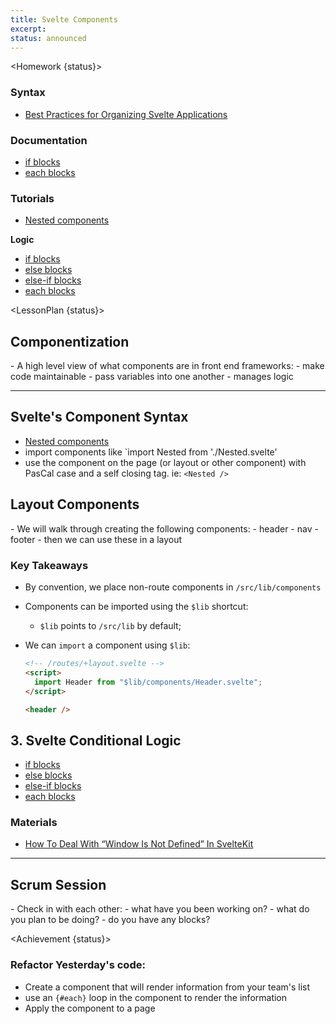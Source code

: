 ```yaml
---
title: Svelte Components
excerpt:
status: announced
---
```


<script>
	import Homework from "$lib/components/Homework.svelte";
	import LessonPlan from "$lib/components/LessonPlan.svelte";
	import Achievement from "$lib/components/Achievement.svelte";
</script>

<Homework {status}>

### Syntax

- [Best Practices for Organizing Svelte Applications](https://kim-jangwook.medium.com/best-practices-for-organizing-and-structuring-svelte-applications-5f85a3d5a6f5)

### Documentation

- [if blocks](https://svelte.dev/docs#template-syntax-if)
- [each blocks](https://svelte.dev/docs#template-syntax-each)

### Tutorials

- [Nested components](https://learn.svelte.dev/tutorial/nested-components)

**Logic**

- [if blocks](https://svelte.dev/tutorial/if-blocks)
- [else blocks](https://svelte.dev/tutorial/else-blocks)
- [else-if blocks](https://svelte.dev/tutorial/else-if-blocks)
- [each blocks](https://svelte.dev/tutorial/each-blocks)

</Homework>

<LessonPlan {status}>

<h2 id="components">Componentization</h2>
- A high level view of what components are in front end frameworks:
	- make code maintainable
	- pass variables into one another
	- manages logic

---

<h2 id="svelte-component-syntax">Svelte's Component Syntax</h2>

- [Nested components](https://learn.svelte.dev/tutorial/nested-components)
- import components like `import Nested from './Nested.svelte'
- use the component on the page (or layout or other component) with PasCal case and a self closing tag. ie: `<Nested />`

<h2 id="layout-component-refactor">Layout Components</h2>
- We will walk through creating the following components:
	- header
	- nav
	- footer
- then we can use these in a layout

### Key Takeaways

- By convention, we place non-route components in `/src/lib/components`
- Components can be imported using the `$lib` shortcut:
  - `$lib` points to `/src/lib` by default;
- We can `import` a component using `$lib`:

  ```html
  <!-- /routes/+layout.svelte -->
  <script>
    import Header from "$lib/components/Header.svelte";
  </script>

  <header />
  ```

<h2 id="conditionals">3. Svelte Conditional Logic</h2>

- [if blocks](https://svelte.dev/tutorial/if-blocks)
- [else blocks](https://svelte.dev/tutorial/else-blocks)
- [else-if blocks](https://svelte.dev/tutorial/else-if-blocks)
- [each blocks](https://svelte.dev/tutorial/each-blocks)

### Materials

- [How To Deal With “Window Is Not Defined” In SvelteKit](https://joyofcode.xyz/sveltekit-window-is-not-defined)

---

<h2 id="scrum-meeting">Scrum Session</h2>
- Check in with each other:
    - what have you been working on?
    - what do you plan to be doing?
    - do you have any blocks?

</LessonPlan>

<Achievement {status}>

### Refactor Yesterday's code:

- Create a component that will render information from your team's list
- use an `{#each}` loop in the component to render the information
- Apply the component to a page

</Achievement>
